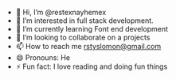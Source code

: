 - 👋 Hi, I’m @restexnayhemex
- 👀 I’m interested in full stack development.
- 🌱 I’m currently learning Font end development
- 💞️ I’m looking to collaborate on a projects
- 📫 How to reach me rstyslomon@gmail.com
- 😄 Pronouns: He
- ⚡ Fun fact: I love reading and doing fun things

<!---
restexnayhemex/restexnayhemex is a ✨ special ✨ repository because its `README.md` (this file) appears on your GitHub profile.
You can click the Preview link to take a look at your changes.
--->
